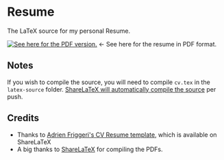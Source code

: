 Resume
======

The LaTeX source for my personal Resume.

[![See here for the PDF version.](https://www.sharelatex.com/github/repos/g-liu/resume/builds/latest/badge.svg)](https://www.sharelatex.com/github/repos/g-liu/resume/builds/latest/output.pdf) &larr; See here for the resume in PDF format.

## Notes

If you wish to compile the source, you will need to compile `cv.tex` in the `latex-source` folder. <a href="https://www.sharelatex.com/github/">ShareLaTeX will automatically compile the source</a> per push.

## Credits

* Thanks to <a href="https://github.com/afriggeri/cv">Adrien Friggeri's CV Resume template</a>, which is available on ShareLaTeX
* A big thanks to <a href="http://sharelatex.com">ShareLaTeX</a> for compiling the PDFs.
